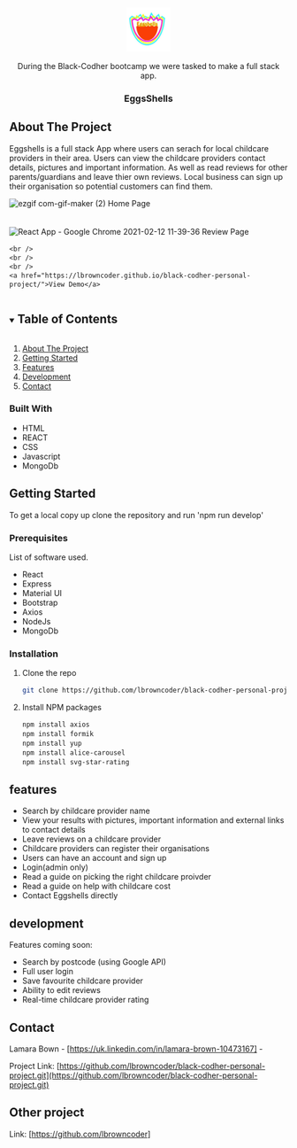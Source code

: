 <br />
<p align="center">
  <a href="https://github.com/lbrowncoder/black-codher-personal-project.git">
    <img src="client\src\imagesMain\eggshells1.jpg" alt="Logo" width="80" height="80">
  </a>
  
  <p align="center">
    During the Black-Codher bootcamp we were tasked to make a full stack app. 

  <h3 align="center">EggsShells</h3>
  
  ## About The Project

Eggshells is a full stack App where users can serach for local childcare providers in their area. Users can view the childcare providers contact details, pictures and important information. As well as read reviews for other parents/guardians and leave thier own reviews. Local business can sign up their organisation so potential customers can find them.
  
  ![ezgif com-gif-maker (2)](https://user-images.githubusercontent.com/69154212/107763528-adfa9f00-6d26-11eb-97e1-d187f05bb5ca.gif)
  Home Page
  <br/>
  <br/>
  <br/>
  ![React App - Google Chrome 2021-02-12 11-39-36](https://user-images.githubusercontent.com/69154212/107763978-5446a480-6d27-11eb-9e21-79e294f63ba5.gif)
  Review Page





    <br />
    <br />
    <br />
    <a href="https://lbrowncoder.github.io/black-codher-personal-project/">View Demo</a>
  </p>
</p>


<details open="open">
  <summary><h2 style="display: inline-block">Table of Contents</h2></summary>
  <ol>
    <li>
      <a href="#about-the-project">About The Project</a>
    </li>
    <li>
      <a href="#getting-started">Getting Started</a>
    </li>
    <li><a href="#features">Features</a></li>
    <li><a href="#development">Development</a></li>
       <li><a href="#contact">Contact</a></li>
  </ol>
</details>



### Built With

- HTML
- REACT
- CSS
- Javascript
- MongoDb


## Getting Started

To get a local copy up clone the repository and run 'npm run develop'

### Prerequisites

List of software used.

- React
- Express
- Material UI
- Bootstrap
- Axios
- NodeJs
- MongoDb

### Installation

1. Clone the repo
   ```sh
   git clone https://github.com/lbrowncoder/black-codher-personal-project.git
   ```
2. Install NPM packages
   ```sh
   npm install axios
   npm install formik
   npm install yup
   npm install alice-carousel
   npm install svg-star-rating
   ```

## features

- Search by childcare provider name 
- View your results with pictures, important information and external links to contact details
- Leave reviews on a childcare provider
- Childcare providers can register their organisations
- Users can have an account and sign up
- Login(admin only)
- Read a guide on picking the right childcare proivder
- Read a guide on help with childcare cost
- Contact Eggshells directly

## development

Features coming soon:

- Search by postcode (using Google API)
- Full user login
- Save favourite childcare provider
- Ability to edit reviews
- Real-time childcare provider rating

## Contact

Lamara Bown - [https://uk.linkedin.com/in/lamara-brown-10473167] -

Project Link: [https://github.com/lbrowncoder/black-codher-personal-project.git](https://github.com/lbrowncoder/black-codher-personal-project.git)


## Other project

Link: [https://github.com/lbrowncoder]
